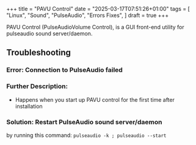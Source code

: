 +++
title = "PAVU Control"
date = "2025-03-17T07:51:26+01:00"
tags = [ "Linux", "Sound", "PulseAudio", "Errors Fixes", ]
draft = true
+++

<!--This is a guide to fix error when Pavucontrol is first started.-->
PAVU Control (PulseAudioVolume Control), is a GUI front-end utility for pulseaudio sound server/daemon.

<!--more-->

<!--## Error-->
<!--1. Connection to PulseAudio failed-->
<!--Happens, when you install and first start up PAVUControl.-->
<!---->
<!--## Fixes-->
<!--- Restart PulseAudio-->
<!--    ``` console-->
<!--    pulseaudio -k ; pulseaudio --start-->
<!--    ```-->
<!---->
<!--    If this doesn't work, run this command:-->
<!--    ``` console-->
<!--    pulseaudio --check ; pulseaudio -D-->
<!--    ```-->
<!---->
<!--    If this doesn't work, then:-->
<!--    ``` console-->
<!--    pulseaudio -k ; pulseaudio -v ; sudo reboot-->
<!--    ```-->
<!---->
<!--## Command Cheatsheet-->
<!--- ` pulseaudio --check ` - checks if pulseaudio daemon is runnung and returns an exit code-->
<!--- ` pulseaudio -D | --daemonize ` - run in the background after startup-->
<!--- ` pulseaudio -k | --kill ` - kill a running daemon-->
<!--- ` pulseaudio --start ` - start the pulseaudio daemon-->
<!--- ` pulseaudio -v | --verbose ` - increase the verbosity level-->
<!--- ` reboot ` - reboots the system-->
<!--- ` sudo ` - executes the command after with elevated privilages-->

## Troubleshooting
### Error: Connection to PulseAudio failed
### Further Description:
- Happens when you start up PAVU control for the first time after installation
### Solution: Restart PulseAudio sound server/daemon
by running this command: ``` pulseaudio -k ; pulseaudio --start ```
<!-- or if that doesn't work, then -->

<!-- ### Error: -->
<!-- ### Solution: -->
